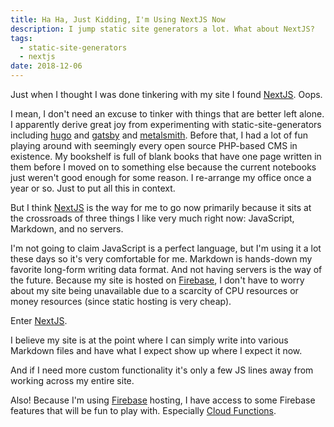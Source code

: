 ```yaml
---
title: Ha Ha, Just Kidding, I'm Using NextJS Now
description: I jump static site generators a lot. What about NextJS?
tags:
  - static-site-generators
  - nextjs
date: 2018-12-06
---
```


Just when I thought I was done tinkering with my site I found [NextJS]. Oops.

I mean, I don't need an excuse to tinker with things that are better left alone. I apparently derive great joy from experimenting with static-site-generators including [hugo] and [gatsby] and [metalsmith]. Before that, I had a lot of fun playing around with seemingly every open source PHP-based CMS in existence. My bookshelf is full of blank books that have one page written in them before I moved on to something else because the current notebooks just weren't good enough for some reason. I re-arrange my office once a year or so. Just to put all this in context.

But I think [NextJS] is the way for me to go now primarily because it sits at the crossroads of three things I like very much right now: JavaScript, Markdown, and no servers.

I'm not going to claim JavaScript is a perfect language, but I'm using it a lot these days so it's very comfortable for me. Markdown is hands-down my favorite long-form writing data format. And not having servers is the way of the future. Because my site is hosted on [Firebase], I don't have to worry about my site being unavailable due to a scarcity of CPU resources or money resources (since static hosting is very cheap).

Enter [NextJS].

I believe my site is at the point where I can simply write into various Markdown files and have what I expect show up where I expect it now.

And if I need more custom functionality it's only a few JS lines away from working across my entire site.

Also! Because I'm using [Firebase] hosting, I have access to some Firebase features that will be fun to play with. Especially [Cloud Functions][cloudfunctions].

[nextjs]: https://nextjs.org
[hugo]: https://gohugo.io/
[gatsby]: https://gatsbyjs.org
[metalsmith]: https://metalsmith.io/
[firebase]: https://firebase.google.com/
[cloudfunctions]: https://firebase.google.com/docs/functions/
